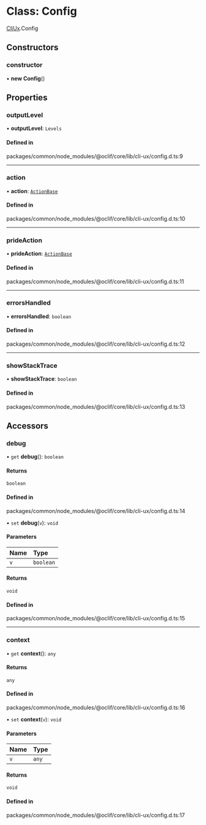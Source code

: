 # Class: Config

[CliUx](../modules/CliUx.md).Config

## Constructors

### constructor

• **new Config**()

## Properties

### outputLevel

• **outputLevel**: `Levels`

#### Defined in

packages/common/node_modules/@oclif/core/lib/cli-ux/config.d.ts:9

___

### action

• **action**: [`ActionBase`](CliUx.ActionBase.md)

#### Defined in

packages/common/node_modules/@oclif/core/lib/cli-ux/config.d.ts:10

___

### prideAction

• **prideAction**: [`ActionBase`](CliUx.ActionBase.md)

#### Defined in

packages/common/node_modules/@oclif/core/lib/cli-ux/config.d.ts:11

___

### errorsHandled

• **errorsHandled**: `boolean`

#### Defined in

packages/common/node_modules/@oclif/core/lib/cli-ux/config.d.ts:12

___

### showStackTrace

• **showStackTrace**: `boolean`

#### Defined in

packages/common/node_modules/@oclif/core/lib/cli-ux/config.d.ts:13

## Accessors

### debug

• `get` **debug**(): `boolean`

#### Returns

`boolean`

#### Defined in

packages/common/node_modules/@oclif/core/lib/cli-ux/config.d.ts:14

• `set` **debug**(`v`): `void`

#### Parameters

| Name | Type |
| :------ | :------ |
| `v` | `boolean` |

#### Returns

`void`

#### Defined in

packages/common/node_modules/@oclif/core/lib/cli-ux/config.d.ts:15

___

### context

• `get` **context**(): `any`

#### Returns

`any`

#### Defined in

packages/common/node_modules/@oclif/core/lib/cli-ux/config.d.ts:16

• `set` **context**(`v`): `void`

#### Parameters

| Name | Type |
| :------ | :------ |
| `v` | `any` |

#### Returns

`void`

#### Defined in

packages/common/node_modules/@oclif/core/lib/cli-ux/config.d.ts:17
